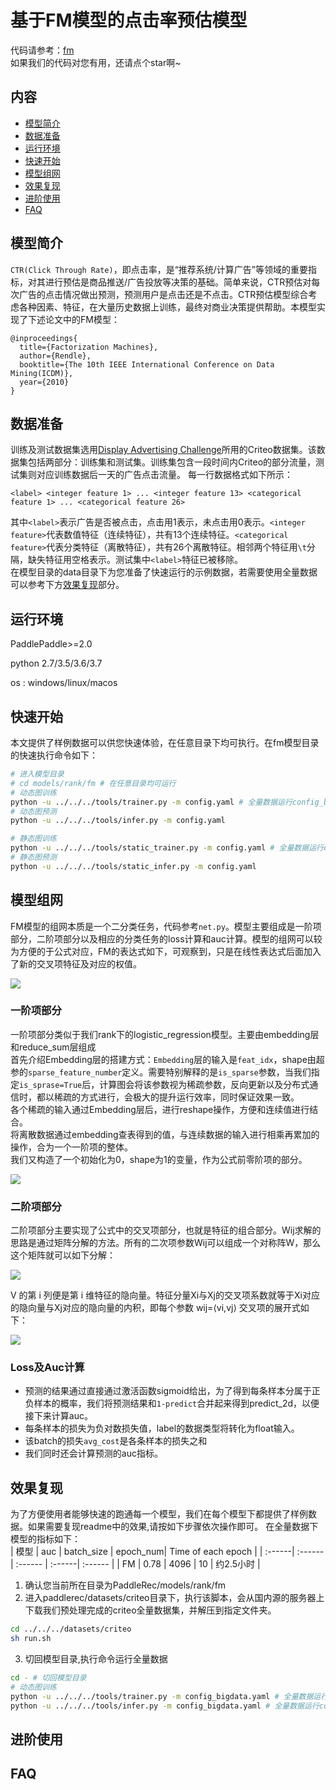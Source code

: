 # 基于FM模型的点击率预估模型

代码请参考：[fm](https://github.com/PaddlePaddle/PaddleRec/blob/master/models/rank/fm)  
如果我们的代码对您有用，还请点个star啊~  

## 内容

- [模型简介](#模型简介)
- [数据准备](#数据准备)
- [运行环境](#运行环境)
- [快速开始](#快速开始)
- [模型组网](#模型组网)
- [效果复现](#效果复现)
- [进阶使用](#进阶使用)
- [FAQ](#FAQ)

## 模型简介
`CTR(Click Through Rate)`，即点击率，是“推荐系统/计算广告”等领域的重要指标，对其进行预估是商品推送/广告投放等决策的基础。简单来说，CTR预估对每次广告的点击情况做出预测，预测用户是点击还是不点击。CTR预估模型综合考虑各种因素、特征，在大量历史数据上训练，最终对商业决策提供帮助。本模型实现了下述论文中的FM模型：

```text
@inproceedings{
  title={Factorization Machines},
  author={Rendle},
  booktitle={The 10th IEEE International Conference on Data Mining(ICDM)},
  year={2010}
}
```

## 数据准备
训练及测试数据集选用[Display Advertising Challenge](https://www.kaggle.com/c/criteo-display-ad-challenge/)所用的Criteo数据集。该数据集包括两部分：训练集和测试集。训练集包含一段时间内Criteo的部分流量，测试集则对应训练数据后一天的广告点击流量。
每一行数据格式如下所示：
```
<label> <integer feature 1> ... <integer feature 13> <categorical feature 1> ... <categorical feature 26>
```
其中```<label>```表示广告是否被点击，点击用1表示，未点击用0表示。```<integer feature>```代表数值特征（连续特征），共有13个连续特征。```<categorical feature>```代表分类特征（离散特征），共有26个离散特征。相邻两个特征用```\t```分隔，缺失特征用空格表示。测试集中```<label>```特征已被移除。  
在模型目录的data目录下为您准备了快速运行的示例数据，若需要使用全量数据可以参考下方[效果复现](#效果复现)部分。


## 运行环境
PaddlePaddle>=2.0

python 2.7/3.5/3.6/3.7

os : windows/linux/macos 

## 快速开始
本文提供了样例数据可以供您快速体验，在任意目录下均可执行。在fm模型目录的快速执行命令如下： 
```bash
# 进入模型目录
# cd models/rank/fm # 在任意目录均可运行
# 动态图训练
python -u ../../../tools/trainer.py -m config.yaml # 全量数据运行config_bigdata.yaml 
# 动态图预测
python -u ../../../tools/infer.py -m config.yaml 

# 静态图训练
python -u ../../../tools/static_trainer.py -m config.yaml # 全量数据运行config_bigdata.yaml 
# 静态图预测
python -u ../../../tools/static_infer.py -m config.yaml 
``` 

## 模型组网
FM模型的组网本质是一个二分类任务，代码参考`net.py`。模型主要组成是一阶项部分，二阶项部分以及相应的分类任务的loss计算和auc计算。模型的组网可以较为方便的于公式对应，FM的表达式如下，可观察到，只是在线性表达式后面加入了新的交叉项特征及对应的权值。

<img align="center" src="picture/1.jpg">

### 一阶项部分
一阶项部分类似于我们rank下的logistic_regression模型。主要由embedding层和reduce_sum层组成  
首先介绍Embedding层的搭建方式：`Embedding`层的输入是`feat_idx`，shape由超参的`sparse_feature_number`定义。需要特别解释的是`is_sparse`参数，当我们指定`is_sprase=True`后，计算图会将该参数视为稀疏参数，反向更新以及分布式通信时，都以稀疏的方式进行，会极大的提升运行效率，同时保证效果一致。  
各个稀疏的输入通过Embedding层后，进行reshape操作，方便和连续值进行结合。  
将离散数据通过embedding查表得到的值，与连续数据的输入进行相乘再累加的操作，合为一个一阶项的整体。  
我们又构造了一个初始化为0，shape为1的变量，作为公式前零阶项的部分。 

<img align="center" src="picture/2.jpg">

### 二阶项部分
二阶项部分主要实现了公式中的交叉项部分，也就是特征的组合部分。Wij求解的思路是通过矩阵分解的方法。所有的二次项参数Wij可以组成一个对称阵W，那么这个矩阵就可以如下分解：  

<img align="center" src="picture/3.jpg">

V 的第 i 列便是第 i 维特征的隐向量。特征分量Xi与Xj的交叉项系数就等于Xi对应的隐向量与Xj对应的隐向量的内积，即每个参数 wij=⟨vi,vj⟩
交叉项的展开式如下：

<img align="center" src="picture/4.jpg">


### Loss及Auc计算
- 预测的结果通过直接通过激活函数sigmoid给出，为了得到每条样本分属于正负样本的概率，我们将预测结果和`1-predict`合并起来得到predict_2d，以便接下来计算auc。  
- 每条样本的损失为负对数损失值，label的数据类型将转化为float输入。  
- 该batch的损失`avg_cost`是各条样本的损失之和  
- 我们同时还会计算预测的auc指标。  

## 效果复现
为了方便使用者能够快速的跑通每一个模型，我们在每个模型下都提供了样例数据。如果需要复现readme中的效果,请按如下步骤依次操作即可。
在全量数据下模型的指标如下：  
| 模型 | auc | batch_size | epoch_num| Time of each epoch |
| :------| :------ | :------ | :------| :------ | 
| FM | 0.78 | 4096 | 10 | 约2.5小时 |

1. 确认您当前所在目录为PaddleRec/models/rank/fm
2. 进入paddlerec/datasets/criteo目录下，执行该脚本，会从国内源的服务器上下载我们预处理完成的criteo全量数据集，并解压到指定文件夹。
``` bash
cd ../../../datasets/criteo
sh run.sh
``` 
3. 切回模型目录,执行命令运行全量数据
```bash
cd - # 切回模型目录
# 动态图训练
python -u ../../../tools/trainer.py -m config_bigdata.yaml # 全量数据运行config_bigdata.yaml 
python -u ../../../tools/infer.py -m config_bigdata.yaml # 全量数据运行config_bigdata.yaml 
```

## 进阶使用
  
## FAQ
